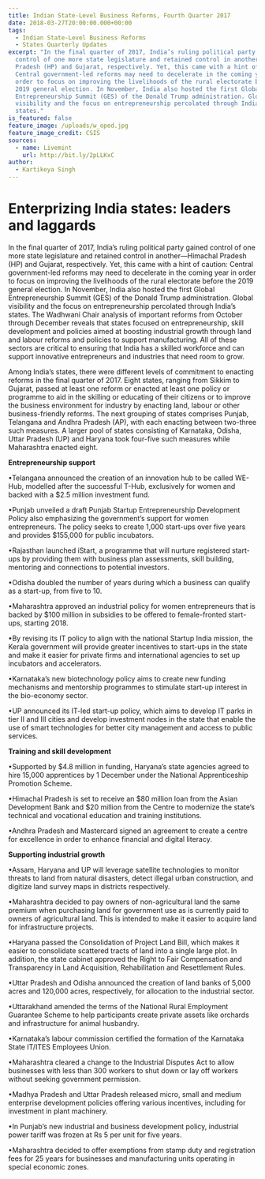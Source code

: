 ```yaml
---
title: Indian State-Level Business Reforms, Fourth Quarter 2017
date: 2018-03-27T20:00:00.000+00:00
tags:
  - Indian State-Level Business Reforms
  - States Quarterly Updates
excerpt: "In the final quarter of 2017, India’s ruling political party gained
  control of one more state legislature and retained control in another—Himachal
  Pradesh (HP) and Gujarat, respectively. Yet, this came with a hint of caution:
  Central government-led reforms may need to decelerate in the coming year in
  order to focus on improving the livelihoods of the rural electorate before the
  2019 general election. In November, India also hosted the first Global
  Entrepreneurship Summit (GES) of the Donald Trump administration. Global
  visibility and the focus on entrepreneurship percolated through India’s
  states."
is_featured: false
feature_image: /uploads/w_oped.jpg
feature_image_credit: CSIS
sources:
  - name: Livemint
    url: http://bit.ly/2pLLKxC
author:
  - Kartikeya Singh
---
```

# **Enterprizing India states: leaders and laggards**

In the final quarter of 2017, India’s ruling political party gained control of one more state legislature and retained control in another—Himachal Pradesh (HP) and Gujarat, respectively. Yet, this came with a hint of caution: Central government-led reforms may need to decelerate in the coming year in order to focus on improving the livelihoods of the rural electorate before the 2019 general election. In November, India also hosted the first Global Entrepreneurship Summit (GES) of the Donald Trump administration. Global visibility and the focus on entrepreneurship percolated through India’s states. The Wadhwani Chair analysis of important reforms from October through December reveals that states focused on entrepreneurship, skill development and policies aimed at boosting industrial growth through land and labour reforms and policies to support manufacturing. All of these sectors are critical to ensuring that India has a skilled workforce and can support innovative entrepreneurs and industries that need room to grow.

Among India’s states, there were different levels of commitment to enacting reforms in the final quarter of 2017. Eight states, ranging from Sikkim to Gujarat, passed at least one reform or enacted at least one policy or programme to aid in the skilling or educating of their citizens or to improve the business environment for industry by enacting land, labour or other business-friendly reforms. The next grouping of states comprises Punjab, Telangana and Andhra Pradesh (AP), with each enacting between two-three such measures. A larger pool of states consisting of Karnataka, Odisha, Uttar Pradesh (UP) and Haryana took four-five such measures while Maharashtra enacted eight.

**Entrepreneurship support**

•Telangana announced the creation of an innovation hub to be called WE-Hub, modelled after the successful T-Hub, exclusively for women and backed with a $2.5 million investment fund.

•Punjab unveiled a draft Punjab Startup Entrepreneurship Development Policy also emphasizing the government’s support for women entrepreneurs. The policy seeks to create 1,000 start-ups over five years and provides $155,000 for public incubators.

•Rajasthan launched iStart, a programme that will nurture registered start-ups by providing them with business plan assessments, skill building, mentoring and connections to potential investors.

•Odisha doubled the number of years during which a business can qualify as a start-up, from five to 10.

•Maharashtra approved an industrial policy for women entrepreneurs that is backed by $100 million in subsidies to be offered to female-fronted start-ups, starting 2018.

•By revising its IT policy to align with the national Startup India mission, the Kerala government will provide greater incentives to start-ups in the state and make it easier for private firms and international agencies to set up incubators and accelerators.

•Karnataka’s new biotechnology policy aims to create new funding mechanisms and mentorship programmes to stimulate start-up interest in the bio-economy sector.

•UP announced its IT-led start-up policy, which aims to develop IT parks in tier II and III cities and develop investment nodes in the state that enable the use of smart technologies for better city management and access to public services.

**Training and skill development**

•Supported by $4.8 million in funding, Haryana’s state agencies agreed to hire 15,000 apprentices by 1 December under the National Apprenticeship Promotion Scheme.

•Himachal Pradesh is set to receive an $80 million loan from the Asian Development Bank and $20 million from the Centre to modernize the state’s technical and vocational education and training institutions.

•Andhra Pradesh and Mastercard signed an agreement to create a centre for excellence in order to enhance financial and digital literacy.

**Supporting industrial growth**

•Assam, Haryana and UP will leverage satellite technologies to monitor threats to land from natural disasters, detect illegal urban construction, and digitize land survey maps in districts respectively.

•Maharashtra decided to pay owners of non-agricultural land the same premium when purchasing land for government use as is currently paid to owners of agricultural land. This is intended to make it easier to acquire land for infrastructure projects.

•Haryana passed the Consolidation of Project Land Bill, which makes it easier to consolidate scattered tracts of land into a single large plot. In addition, the state cabinet approved the Right to Fair Compensation and Transparency in Land Acquisition, Rehabilitation and Resettlement Rules.

•Uttar Pradesh and Odisha announced the creation of land banks of 5,000 acres and 120,000 acres, respectively, for allocation to the industrial sector.

•Uttarakhand amended the terms of the National Rural Employment Guarantee Scheme to help participants create private assets like orchards and infrastructure for animal husbandry.

•Karnataka’s labour commission certified the formation of the Karnataka State IT/ITES Employees Union.

•Maharashtra cleared a change to the Industrial Disputes Act to allow businesses with less than 300 workers to shut down or lay off workers without seeking government permission.

•Madhya Pradesh and Uttar Pradesh released micro, small and medium enterprise development policies offering various incentives, including for investment in plant machinery.

•In Punjab’s new industrial and business development policy, industrial power tariff was frozen at Rs 5 per unit for five years.

•Maharashtra decided to offer exemptions from stamp duty and registration fees for 25 years for businesses and manufacturing units operating in special economic zones.
